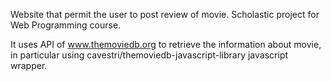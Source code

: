 Website that permit the user to post review of movie.
Scholastic project for Web Programming course.

It uses API of www.themoviedb.org to retrieve the information about movie, in particular using cavestri/themoviedb-javascript-library javascript wrapper.

